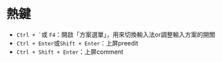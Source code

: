 # 熱鍵

- `` Ctrl + ` ``或 `F4`：開啟「方案選單」，用來切換輸入法or調整輸入方案的開關
- `Ctrl + Enter`或`Shift + Enter`：上屏preedit
- `Ctrl + Shift + Enter`：上屏comment